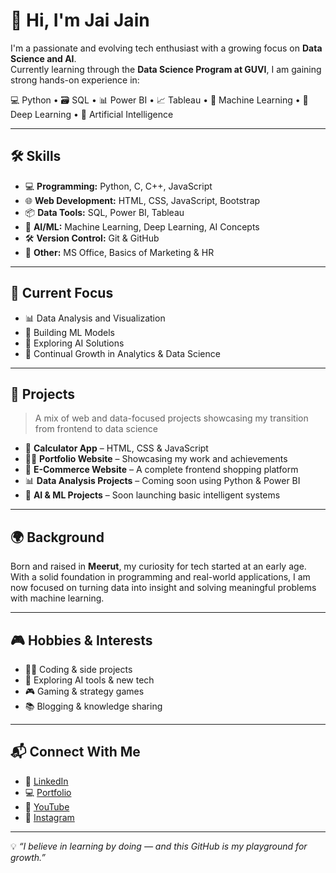 # 👋 Hi, I'm Jai Jain

I'm a passionate and evolving tech enthusiast with a growing focus on **Data Science and AI**.  
Currently learning through the **Data Science Program at GUVI**, I am gaining strong hands-on experience in:

💻 Python • 🗃️ SQL • 📊 Power BI • 📈 Tableau • 🤖 Machine Learning • 🧠 Deep Learning • 🧬 Artificial Intelligence

---

## 🛠️ Skills

- 💻 **Programming:** Python, C, C++, JavaScript  
- 🌐 **Web Development:** HTML, CSS, JavaScript, Bootstrap  
- 📦 **Data Tools:** SQL, Power BI, Tableau  
- 🤖 **AI/ML:** Machine Learning, Deep Learning, AI Concepts  
- 🛠️ **Version Control:** Git & GitHub  
- 🧾 **Other:** MS Office, Basics of Marketing & HR

---

## 🎯 Current Focus

- 📊 Data Analysis and Visualization  
- 🧠 Building ML Models  
- 🤖 Exploring AI Solutions  
- 🚀 Continual Growth in Analytics & Data Science

---

## 💼 Projects

> A mix of web and data-focused projects showcasing my transition from frontend to data science

- 🔢 **Calculator App** – HTML, CSS & JavaScript  
- 🧑‍💻 **Portfolio Website** – Showcasing my work and achievements  
- 🛒 **E-Commerce Website** – A complete frontend shopping platform  
- 📊 **Data Analysis Projects** – Coming soon using Python & Power BI  
- 🤖 **AI & ML Projects** – Soon launching basic intelligent systems

---

## 🌍 Background

Born and raised in **Meerut**, my curiosity for tech started at an early age.  
With a solid foundation in programming and real-world applications, I am now focused on turning data into insight and solving meaningful problems with machine learning.

---

## 🎮 Hobbies & Interests

- 👨‍💻 Coding & side projects  
- 🧠 Exploring AI tools & new tech  
- 🎮 Gaming & strategy games  
- 📚 Blogging & knowledge sharing

---

## 📬 Connect With Me

- 🔗 [LinkedIn]([https://www.linkedin.com/in/your-link](https://www.linkedin.com/in/-jai-jain/))  
- 💻 [Portfolio]([https://github.com/your-github](https://jaiguar.github.io/Portfolio-BS/))  
- 🎥 [YouTube]([https://www.youtube.com/@yourchannel](https://www.youtube.com/@decodewithjai))  
- 📸 [Instagram]([https://instagram.com/your-handle](https://www.instagram.com/decodewithjai/))

---

💡 *“I believe in learning by doing — and this GitHub is my playground for growth.”*
